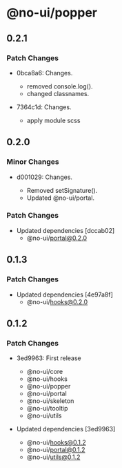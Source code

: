 # @no-ui/popper

## 0.2.1

### Patch Changes

- 0bca8a6: Changes.

  - removed console.log().
  - changed classnames.

- 7364c1d: Changes.

  - apply module scss

## 0.2.0

### Minor Changes

- d001029: Changes.

  - Removed setSignature().
  - Updated @no-ui/portal.

### Patch Changes

- Updated dependencies [dccab02]
  - @no-ui/portal@0.2.0

## 0.1.3

### Patch Changes

- Updated dependencies [4e97a8f]
  - @no-ui/hooks@0.2.0

## 0.1.2

### Patch Changes

- 3ed9963: First release

  - @no-ui/core
  - @no-ui/hooks
  - @no-ui/popper
  - @no-ui/portal
  - @no-ui/skeleton
  - @no-ui/tooltip
  - @no-ui/utils

- Updated dependencies [3ed9963]
  - @no-ui/hooks@0.1.2
  - @no-ui/portal@0.1.2
  - @no-ui/utils@0.1.2
